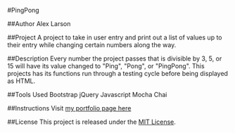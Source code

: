 #PingPong

##Author
Alex Larson

##Project
A project to take in user entry and print out a list of values up to their entry while changing certain numbers along the way.

##Description
Every number the project passes that is divisible by 3, 5, or 15 will have its value changed to "Ping", "Pong", or "PingPong". This projects has its functions run through a testing cycle before being displayed as HTML.

##Tools Used
Bootstrap
jQuery
Javascript
Mocha
Chai

##Instructions
Visit [my portfolio page here](http://aml630.github.io/PingPongCodeReview/)

##License
This project is released under the [MIT License](http://www.opensource.org/licenses/MIT).
